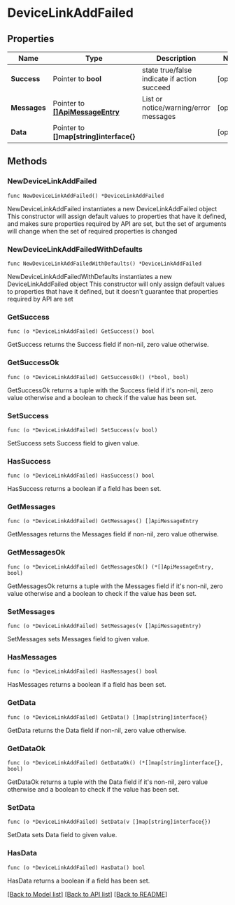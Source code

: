# DeviceLinkAddFailed

## Properties

Name | Type | Description | Notes
------------ | ------------- | ------------- | -------------
**Success** | Pointer to **bool** | state true/false indicate if action succeed | [optional] 
**Messages** | Pointer to [**[]ApiMessageEntry**](ApiMessageEntry.md) | List or notice/warning/error messages | [optional] 
**Data** | Pointer to **[]map[string]interface{}** |  | [optional] 

## Methods

### NewDeviceLinkAddFailed

`func NewDeviceLinkAddFailed() *DeviceLinkAddFailed`

NewDeviceLinkAddFailed instantiates a new DeviceLinkAddFailed object
This constructor will assign default values to properties that have it defined,
and makes sure properties required by API are set, but the set of arguments
will change when the set of required properties is changed

### NewDeviceLinkAddFailedWithDefaults

`func NewDeviceLinkAddFailedWithDefaults() *DeviceLinkAddFailed`

NewDeviceLinkAddFailedWithDefaults instantiates a new DeviceLinkAddFailed object
This constructor will only assign default values to properties that have it defined,
but it doesn't guarantee that properties required by API are set

### GetSuccess

`func (o *DeviceLinkAddFailed) GetSuccess() bool`

GetSuccess returns the Success field if non-nil, zero value otherwise.

### GetSuccessOk

`func (o *DeviceLinkAddFailed) GetSuccessOk() (*bool, bool)`

GetSuccessOk returns a tuple with the Success field if it's non-nil, zero value otherwise
and a boolean to check if the value has been set.

### SetSuccess

`func (o *DeviceLinkAddFailed) SetSuccess(v bool)`

SetSuccess sets Success field to given value.

### HasSuccess

`func (o *DeviceLinkAddFailed) HasSuccess() bool`

HasSuccess returns a boolean if a field has been set.

### GetMessages

`func (o *DeviceLinkAddFailed) GetMessages() []ApiMessageEntry`

GetMessages returns the Messages field if non-nil, zero value otherwise.

### GetMessagesOk

`func (o *DeviceLinkAddFailed) GetMessagesOk() (*[]ApiMessageEntry, bool)`

GetMessagesOk returns a tuple with the Messages field if it's non-nil, zero value otherwise
and a boolean to check if the value has been set.

### SetMessages

`func (o *DeviceLinkAddFailed) SetMessages(v []ApiMessageEntry)`

SetMessages sets Messages field to given value.

### HasMessages

`func (o *DeviceLinkAddFailed) HasMessages() bool`

HasMessages returns a boolean if a field has been set.

### GetData

`func (o *DeviceLinkAddFailed) GetData() []map[string]interface{}`

GetData returns the Data field if non-nil, zero value otherwise.

### GetDataOk

`func (o *DeviceLinkAddFailed) GetDataOk() (*[]map[string]interface{}, bool)`

GetDataOk returns a tuple with the Data field if it's non-nil, zero value otherwise
and a boolean to check if the value has been set.

### SetData

`func (o *DeviceLinkAddFailed) SetData(v []map[string]interface{})`

SetData sets Data field to given value.

### HasData

`func (o *DeviceLinkAddFailed) HasData() bool`

HasData returns a boolean if a field has been set.


[[Back to Model list]](../README.md#documentation-for-models) [[Back to API list]](../README.md#documentation-for-api-endpoints) [[Back to README]](../README.md)


